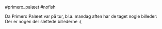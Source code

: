 #primero_palæet #nofish

Da Primero Palæet var på tur, bl.a. mandag aften har de taget nogle billeder: <br>
Der er nogen der slettede billederne :(
